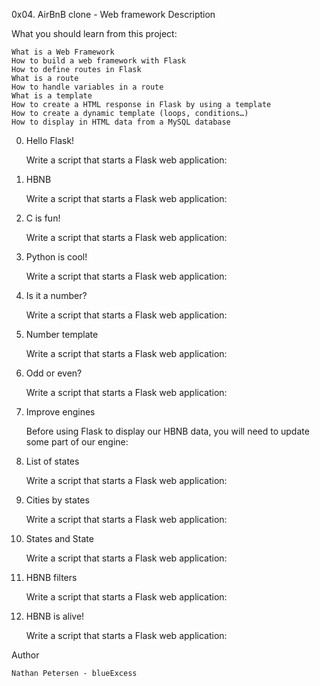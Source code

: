 0x04. AirBnB clone - Web framework
Description

What you should learn from this project:

    What is a Web Framework
    How to build a web framework with Flask
    How to define routes in Flask
    What is a route
    How to handle variables in a route
    What is a template
    How to create a HTML response in Flask by using a template
    How to create a dynamic template (loops, conditions…)
    How to display in HTML data from a MySQL database

0. Hello Flask!

    Write a script that starts a Flask web application:

1. HBNB

    Write a script that starts a Flask web application:

2. C is fun!

    Write a script that starts a Flask web application:

3. Python is cool!

    Write a script that starts a Flask web application:

4. Is it a number?

    Write a script that starts a Flask web application:

5. Number template

    Write a script that starts a Flask web application:

6. Odd or even?

    Write a script that starts a Flask web application:

7. Improve engines

    Before using Flask to display our HBNB data, you will need to update some part of our engine:

8. List of states

    Write a script that starts a Flask web application:

9. Cities by states

    Write a script that starts a Flask web application:

10. States and State

    Write a script that starts a Flask web application:

11. HBNB filters

    Write a script that starts a Flask web application:

12. HBNB is alive!

    Write a script that starts a Flask web application:

Author

    Nathan Petersen - blueExcess

